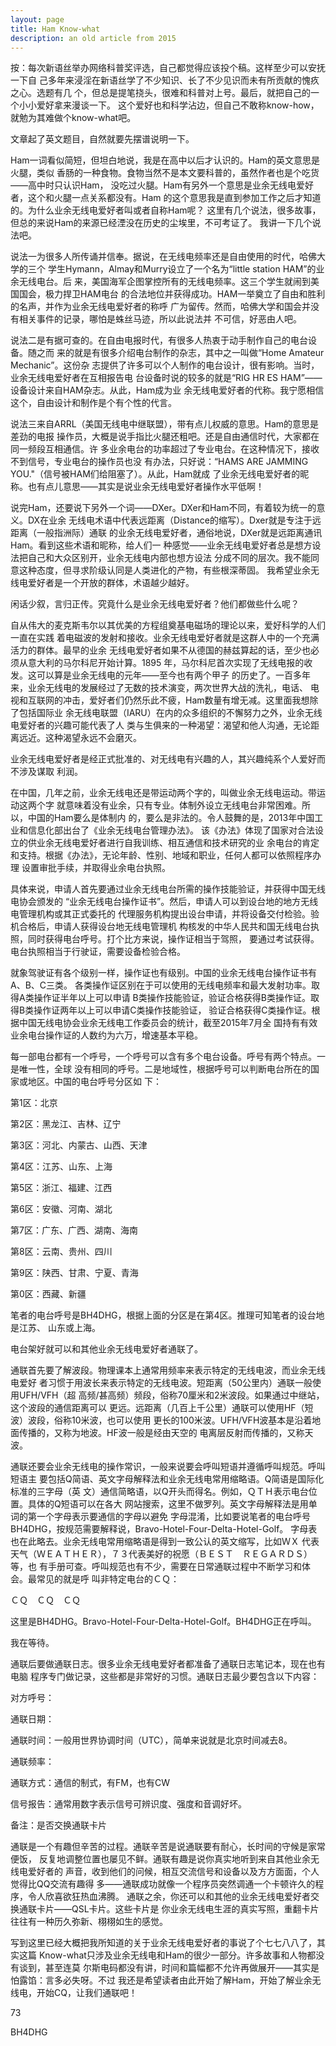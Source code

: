 ```yaml
---
layout: page
title: Ham Know-what
description: an old article from 2015
---
```



按：每次新语丝举办网络科普奖评选，自己都觉得应该投个稿。这样至少可以安抚一下自
己多年来浸淫在新语丝学了不少知识、长了不少见识而未有所贡献的愧疚之心。选题有几
个，但总是提笔挠头，很难和科普对上号。最后，就把自己的一个小小爱好拿来漫谈一下。
这个爱好也和科学沾边，但自己不敢称know-how，就勉为其难做个know-what吧。

文章起了英文题目，自然就要先摆谱说明一下。

Ham一词看似简短，但坦白地说，我是在高中以后才认识的。Ham的英文意思是火腿，类似
香肠的一种食物。食物当然不是本文要科普的，虽然作者也是个吃货——高中时只认识Ham，
没吃过火腿。Ham有另外一个意思是业余无线电爱好者，这个和火腿一点关系都没有。Ham
的这个意思我是直到参加工作之后才知道的。为什么业余无线电爱好者叫或者自称Ham呢？
这里有几个说法，很多故事，但总的来说Ham的来源已经湮没在历史的尘埃里，不可考证了。
我讲一下几个说法吧。

说法一为很多人所传诵并信奉。据说，在无线电频率还是自由使用的时代，哈佛大学的三个
学生Hymann，Almay和Murry设立了一个名为“little station HAM”的业余无线电台。后
来，美国海军企图掌控所有的无线电频率。这三个学生就闹到美国国会，极力捍卫HAM电台
的合法地位并获得成功。HAM一举奠立了自由和胜利的名声，并作为业余无线电爱好者的称呼
广为留传。然而，哈佛大学和国会并没有相关事件的记录，哪怕是蛛丝马迹，所以此说法并
不可信，好恶由人吧。

说法二是有据可查的。在自由电报时代，有很多人热衷于动手制作自己的电台设备。随之而
来的就是有很多介绍电台制作的杂志，其中之一叫做“Home Amateur Mechanic”。这份杂
志提供了许多可以个人制作的电台设计，很有影响。当时，业余无线电爱好者在互相报告电
台设备时说的较多的就是“RIG HR ES HAM”——设备设计来自HAM杂志。从此，Ham成为业
余无线电爱好者的代称。我宁愿相信这个，自由设计和制作是个有个性的代言。

说法三来自ARRL（美国无线电中继联盟），带有点儿权威的意思。Ham的意思是差劲的电报
操作员，大概是说手指比火腿还粗吧。还是自由通信时代，大家都在同一频段互相通信。许
多业余电台的功率超过了专业电台。在这种情况下，接收不到信号，专业电台的操作员也没
有办法，只好说：“HAMS ARE JAMMING YOU."（信号被HAM们给阻塞了）。从此，Ham就成
了业余无线电爱好者的昵称。也有点儿意思——其实是说业余无线电爱好者操作水平低啊！

说完Ham，还要说下另外一个词——DXer。DXer和Ham不同，有着较为统一的意义。DX在业余
无线电术语中代表远距离（Distance的缩写）。Dxer就是专注于远距离（一般指洲际）通联
的业余无线电爱好者，通俗地说，DXer就是远距离通讯Ham。看到这些术语和昵称，给人们一
种感觉——业余无线电爱好者总是想方设法把自己和大众区别开，业余无线电内部也想方设法
分成不同的层次。我不能同意这种态度，但寻求阶级认同是人类进化的产物，有些根深蒂固。
我希望业余无线电爱好者是一个开放的群体，术语越少越好。

闲话少叙，言归正传。究竟什么是业余无线电爱好者？他们都做些什么呢？

自从伟大的麦克斯韦尔以其优美的方程组奠基电磁场的理论以来，爱好科学的人们一直在实践
着电磁波的发射和接收。业余无线电爱好者就是这群人中的一个充满活力的群体。最早的业余
无线电爱好者如果不从德国的赫兹算起的话，至少也必须从意大利的马尔科尼开始计算。1895
年，马尔科尼首次实现了无线电报的收发。这可以算是业余无线电的元年——至今也有两个甲子
的历史了。一百多年来，业余无线电的发展经过了无数的技术演变，两次世界大战的洗礼，电话、
电视和互联网的冲击，爱好者们仍然乐此不疲，Ham数量有增无减。这里面我想除了包括国际业
余无线电联盟（IARU）在内的众多组织的不懈努力之外，业余无线电爱好者的兴趣可能代表了人
类与生俱来的一种渴望：渴望和他人沟通，无论距离远近。这种渴望永远不会磨灭。

业余无线电爱好者是经正式批准的、对无线电有兴趣的人，其兴趣纯系个人爱好而不涉及谋取
利润。

在中国，几年之前，业余无线电还是带运动两个字的，叫做业余无线电运动。带运动这两个字
就意味着没有业余，只有专业。体制外设立无线电台非常困难。所以，中国的Ham要么是体制内
的，要么是非法的。令人鼓舞的是，2013年中国工业和信息化部出台了《业余无线电台管理办法》。
该《办法》体现了国家对合法设立的供业余无线电爱好者进行自我训练、相互通信和技术研究的业
余电台的肯定和支持。根据《办法》，无论年龄、性别、地域和职业，任何人都可以依照程序办理
设置审批手续，并取得业余电台执照。

具体来说，申请人首先要通过业余无线电台所需的操作技能验证，并获得中国无线电协会颁发的
“业余无线电台操作证书”。然后，申请人可以到设台地的地方无线电管理机构或其正式委托的
代理服务机构提出设台申请，并将设备交付检验。验机合格后，申请人获得设台地无线电管理机
构核发的中华人民共和国无线电台执照，同时获得电台呼号。打个比方来说，操作证相当于驾照，
要通过考试获得。电台执照相当于行驶证，需要设备检验合格。

就象驾驶证有各个级别一样，操作证也有级别。中国的业余无线电台操作证书有A、B、C三类。
各类操作证区别在于可以使用的无线电频率和最大发射功率。取得A类操作证半年以上可以申请
B类操作技能验证，验证合格获得B类操作证。取得B类操作证两年以上可以申请C类操作技能验证，
验证合格获得C类操作证。根据中国无线电协会业余无线电工作委员会的统计，截至2015年7月全
国持有有效业余电台操作证的人数约为六万，增速基本平稳。

每一部电台都有一个呼号，一个呼号可以含有多个电台设备。呼号有两个特点。一是唯一性，全球
没有相同的呼号。二是地域性，根据呼号可以判断电台所在的国家或地区。中国的电台呼号分区如
下：

第1区：北京

第2区：黑龙江、吉林、辽宁

第3区：河北、内蒙古、山西、天津

第4区：江苏、山东、上海

第5区：浙江、福建、江西

第6区：安徽、河南、湖北

第7区：广东、广西、湖南、海南

第8区：云南、贵州、四川

第9区：陕西、甘肃、宁夏、青海

第0区：西藏、新疆

笔者的电台呼号是BH4DHG，根据上面的分区是在第4区。推理可知笔者的设台地是江苏、
山东或上海。

电台架好就可以和其他业余无线电爱好者通联了。

通联首先要了解波段。物理课本上通常用频率来表示特定的无线电波，而业余无线电爱好
者习惯于用波长来表示特定的无线电波。短距离（50公里内）通联一般使用UFH/VFH（超
高频/甚高频）频段，俗称70厘米和2米波段。如果通过中继站，这个波段的通信距离可以
更远。远距离（几百上千公里）通联可以使用HF（短波）波段，俗称10米波，也可以使用
更长的100米波。UFH/VFH波基本是沿着地面传播的，又称为地波。HF波一般是经由天空的
电离层反射而传播的，又称天波。

通联还要会业余无线电的操作常识，一般来说要会呼叫短语并遵循呼叫规范。呼叫短语主
要包括Q简语、英文字母解释法和业余无线电常用缩略语。Q简语是国际化标准的三字母（英
文）通信简略语，以Q开头而得名。例如，ＱＴＨ表示电台位置。具体的Q短语可以在各大
网站搜索，这里不做罗列。英文字母解释法是用单词的第一个字母表示要通信的字母以避免
字母混淆，比如要说笔者的电台呼号BH4DHG，按规范需要解释说，Bravo-Hotel-Four-Delta-Hotel-Golf。
字母表也在此略去。业余无线电常用缩略语是得到一致公认的英文缩写，比如ＷＸ
代表天气（ＷＥＡＴＨＥＲ），７３代表美好的祝愿（ＢＥＳＴ　ＲＥＧＡＲＤＳ）等，也
有手册可查。呼叫规范也有不少，需要在日常通联过程中不断学习和体会。最常见的就是呼
叫非特定电台的ＣＱ：

ＣＱ　ＣＱ　ＣＱ

这里是BH4DHG。Bravo-Hotel-Four-Delta-Hotel-Golf。BH4DHG正在呼叫。

我在等待。

通联后要做通联日志。很多业余无线电爱好者都准备了通联日志笔记本，现在也有电脑
程序专门做记录，这些都是非常好的习惯。通联日志最少要包含以下内容：

对方呼号：

通联日期：

通联时间：一般用世界协调时间（UTC），简单来说就是北京时间减去8。

通联频率：

通联方式：通信的制式，有FM，也有CW

信号报告：通常用数字表示信号可辨识度、强度和音调好坏。

备注：是否交换通联卡片

通联是一个有趣但辛苦的过程。通联辛苦是说通联要有耐心，长时间的守候是家常便饭，
反复地调整位置也屡见不鲜。通联有趣是说你真实地听到来自其他业余无线电爱好者的
声音，收到他们的问候，相互交流信号和设备以及方方面面，个人觉得比QQ交流有趣得
多——通联成功就像一个程序员突然调通一个卡顿许久的程序，令人欣喜欲狂热血沸腾。
通联之余，你还可以和其他的业余无线电爱好者交换通联卡片——QSL卡片。这些卡片是
你业余无线电生涯的真实写照，重翻卡片往往有一种历久弥新、栩栩如生的感觉。

写到这里已经大概把我所知道的关于业余无线电爱好者的事说了个七七八八了，其实这篇
Know-what只涉及业余无线电和Ham的很少一部分。许多故事和人物都没有谈到，甚至连莫
尔斯电码都没有讲，时间和篇幅都不允许再做展开——其实是怕露馅：言多必失呀。不过
我还是希望读者由此开始了解Ham，开始了解业余无线电，开始CQ，让我们通联吧！

73

BH4DHG